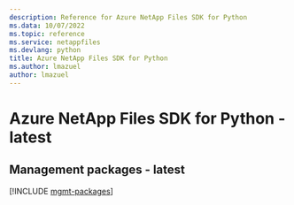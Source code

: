 ```yaml
---
description: Reference for Azure NetApp Files SDK for Python
ms.data: 10/07/2022
ms.topic: reference
ms.service: netappfiles
ms.devlang: python
title: Azure NetApp Files SDK for Python
ms.author: lmazuel
author: lmazuel
---
```

# Azure NetApp Files SDK for Python - latest

## Management packages - latest
[!INCLUDE [mgmt-packages](netapp-files-mgmt-index.md)]